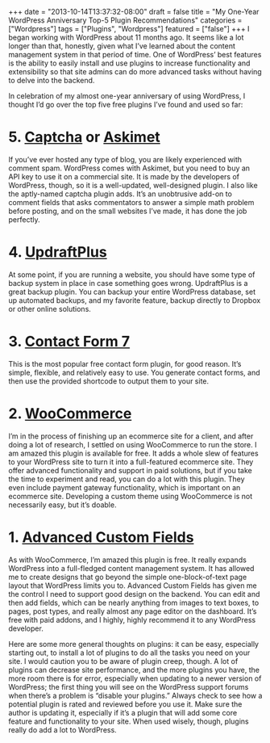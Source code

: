 +++
date = "2013-10-14T13:37:32-08:00"
draft = false
title = "My One-Year WordPress Anniversary Top-5 Plugin Recommendations"
categories = ["Wordpress"]
tags = ["Plugins", "Wordpress"]
featured = ["false"]
+++
I began working with WordPress about 11 months ago. It seems like a lot longer than that, honestly, given what I’ve learned about the content management system in that period of time. One of WordPress’ best features is the ability to easily install and use plugins to increase functionality and extensibility so that site admins can do more advanced tasks without having to delve into the backend.<!--more-->

In celebration of my almost one-year anniversary of using WordPress, I thought I’d go over the top five free plugins I’ve found and used so far:

# 5. [Captcha](http://wordpress.org/plugins/captcha/) or [Askimet](http://wordpress.org/plugins/akismet/)
If you’ve ever hosted any type of blog, you are likely experienced with comment spam. WordPress comes with Askimet, but you need to buy an API key to use it on a commercial site. It is made by the developers of WordPress, though, so it is a well-updated, well-designed plugin. I also like the aptly-named captcha plugin adds. It’s an unobtrusive add-on to comment fields that asks commentators to answer a simple math problem before posting, and on the small websites I’ve made, it has done the job perfectly.

# 4. [UpdraftPlus](http://wordpress.org/plugins/updraftplus/)
At some point, if you are running a website, you should have some type of backup system in place in case something goes wrong. UpdraftPlus is a great backup plugin. You can backup your entire WordPress database, set up automated backups, and my favorite feature, backup directly to Dropbox or other online solutions.

# 3. [Contact Form 7](http://wordpress.org/plugins/contact-form-7/)
This is the most popular free contact form plugin, for good reason. It’s simple, flexible, and relatively easy to use. You generate contact forms, and then use the provided shortcode to output them to your site.

# 2. [WooCommerce](http://wordpress.org/plugins/woocommerce/)
I’m in the process of finishing up an ecommerce site for a client, and after doing a lot of research, I settled on using WooCommerce to run the store. I am amazed this plugin is available for free. It adds a whole slew of features to your WordPress site to turn it into a full-featured ecommerce site. They offer advanced functionality and support in paid solutions, but if you take the time to experiment and read, you can do a lot with this plugin. They even include payment gateway functionality, which is important on an ecommerce site. Developing a custom theme using WooCommerce is not necessarily easy, but it’s doable.

# 1. [Advanced Custom Fields](http://wordpress.org/plugins/advanced-custom-fields/)
As with WooCommerce, I’m amazed this plugin is free. It really expands WordPress into a full-fledged content management system. It has allowed me to create designs that go beyond the simple one-block-of-text page layout that WordPress limits you to. Advanced Custom Fields has given me the control I need to support good design on the backend. You can edit and then add fields, which can be nearly anything from images to text boxes, to pages, post types, and really almost any page editor on the dashboard. It’s free with paid addons, and I highly, highly recommend it to any WordPress developer.

Here are some more general thoughts on plugins: it can be easy, especially starting out, to install a lot of plugins to do all the tasks you need on your site. I would caution you to be aware of plugin creep, though. A lot of plugins can decrease site performance, and the more plugins you have, the more room there is for error, especially when updating to a newer version of WordPress; the first thing you will see on the WordPress support forums when there’s a problem is “disable your plugins.” Always check to see how a potential plugin is rated and reviewed before you use it. Make sure the author is updating it, especially if it’s a plugin that will add some core feature and functionality to your site. When used wisely, though, plugins really do add a lot to WordPress.
